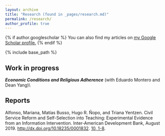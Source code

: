 ```yaml
---
layout: archive
title: "Research (found in _pages/research.md)"
permalink: /research/
author_profile: true
---
```


{% if author.googlescholar %}
You can also find my articles on <u><a href="{{author.googlescholar}}">my Google Scholar profile</a>.</u>
{% endif %}

{% include base_path %}

## Work in progress

***Economic Conditions and Religious Adherence*** (with Eduardo Montero and Dean Yang)\

## Reports

Alfonso, Mariana, Matías Busso, Hugo R. Ñopo, and Triana Yentzen. Civil Service Reform and Self-Selection into Teaching: Experimental Evidence from an Information Intervention. Inter-American Development Bank, August 2019. http://dx.doi.org/10.18235/0001832. [10, 1-8](http://dx.doi.org/10.18235/0001832).
